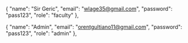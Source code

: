{
  "name": "Sir Geric",
  "email": "wlage35@gmail.com",
  "password": "pass123",
  "role": "faculty"
},


{
  "name": "Admin",
  "email": "orentgultiano11@gmail.com",
  "password": "pass123",
  "role": "admin"
},